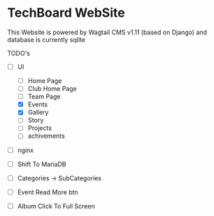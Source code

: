 # TechBoard WebSite

This Website is powered by Wagtail CMS v1.11 (based on Django) and database is currently sqlite

TODO's

- [ ] UI

	- [ ] Home Page
	- [ ] Club Home Page
	- [ ] Team Page
	- [x] Events
	- [x] Gallery
	- [ ] Story
	- [ ] Projects
	- [ ] achivements

- [ ] nginx
- [ ] Shift To MariaDB
- [ ] Categories -> SubCategories
- [ ] Event Read More btn
- [ ] Album Click To Full Screen